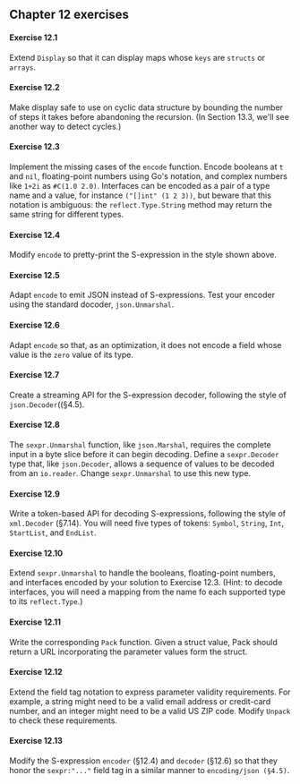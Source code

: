 ## Chapter 12 exercises

#### Exercise 12.1

Extend `Display` so that it can display maps whose `keys` are `structs` or `arrays`.

#### Exercise 12.2

Make display safe to use on cyclic data structure by bounding the number of steps it takes before abandoning the recursion.
(In Section 13.3, we'll see another way to detect cycles.)

#### Exercise 12.3

Implement the missing cases of the `encode` function.
Encode booleans at `t` and `nil`, floating-point numbers using Go's notation, and complex numbers like `1+2i` as `#C(1.0 2.0)`.
Interfaces can be encoded as a pair of a type name and a value, for instance `("[]int" (1 2 3))`, but beware that this notation is ambiguous:
the `reflect.Type.String` method may return the same string for different types.

#### Exercise 12.4

Modify `encode` to pretty-print the S-expression in the style shown above.

#### Exercise 12.5

Adapt `encode` to emit JSON instead of S-expressions.
Test your encoder using the standard docoder, `json.Unmarshal`.

#### Exercise 12.6

Adapt `encode` so that, as an optimization, it does not encode a field whose value is the `zero` value of its type.

#### Exercise 12.7

Create a streaming API for the S-expression decoder, following the style of `json.Decoder`((§4.5).

#### Exercise 12.8

The `sexpr.Unmarshal` function, like `json.Marshal`, requires the complete input in a byte slice before it can begin decoding.
Define a `sexpr.Decoder` type that, like `json.Decoder`, allows a sequence of values to be decoded from an `io.reader`.
Change `sexpr.Unmarshal` to use this new type.

#### Exercise 12.9

Write a token-based API for decoding S-expressions, following the style of `xml.Decoder` (§7.14).
You will need five types of tokens: `Symbol`, `String`, `Int`, `StartList`, and `EndList`.

#### Exercise 12.10

Extend `sexpr.Unmarshal` to handle the booleans, floating-point numbers, and interfaces encoded by your solution to Exercise 12.3.
(Hint: to decode interfaces, you will need a mapping from the name fo each supported type to its `reflect.Type`.)

#### Exercise 12.11

Write the corresponding `Pack` function.
Given a struct value, Pack should return a URL incorporating the parameter values form the struct.

#### Exercise 12.12

Extend the field tag notation to express parameter validity requirements.
For example, a string might need to be a valid email address or credit-card number, and an integer might need to be a valid US ZIP code.
Modify `Unpack` to check these requirements.

#### Exercise 12.13

Modify the S-expression `encoder` (§12.4) and `decoder` (§12.6) so that they honor the `sexpr:"..."` field tag in a similar manner to `encoding/json (§4.5)`.

